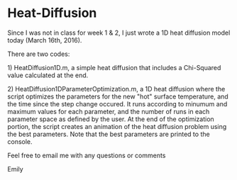 # Heat-Diffusion
 <p> Since I was not in class for week 1 & 2, I just wrote a 1D heat diffusion model today (March 16th, 2016).</p>
 <p>There are two codes: </p>
 <p>1) HeatDiffusion1D.m, a simple heat diffusion that includes a Chi-Squared value calculated at the end. </p>
 <p>2) HeatDiffusion1DParameterOptimization.m, a 1D heat diffusion where the script optimizes the parameters for the new "hot" surface temperature, and the time since the step change occured. It runs according to minumum and maximum values for each parameter, and the number of runs in each parameter space as defined by the user. At the end of the optimization portion, the script creates an animation of the heat diffusion problem using the best parameters. Note that the best parameters are printed to the console.</p>
 <p></p>
 <p>Feel free to email me with any questions or comments</p>
 <p>Emily</p>
